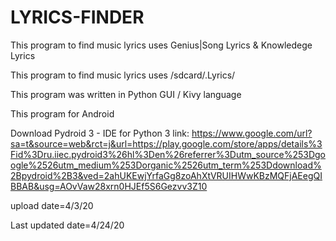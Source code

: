 # LYRICS-FINDER

This program to find music lyrics uses Genius|Song Lyrics & Knowledege Lyrics

This program to find music lyrics uses /sdcard/.Lyrics/

This program was written in Python GUI / Kivy language 

This program for Android 



Download Pydroid 3 - IDE for Python 3
link:
https://www.google.com/url?sa=t&source=web&rct=j&url=https://play.google.com/store/apps/details%3Fid%3Dru.iiec.pydroid3%26hl%3Den%26referrer%3Dutm_source%253Dgoogle%2526utm_medium%253Dorganic%2526utm_term%253Ddownload%2Bpydroid%2B3&ved=2ahUKEwjYrfaGg8zoAhXtVRUIHWwKBzMQFjAEegQIBBAB&usg=AOvVaw28xrn0HJEf5S6Gezvv3Z10


upload date=4/3/20


Last updated date=4/24/20

